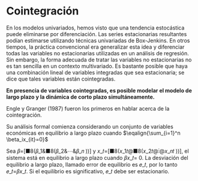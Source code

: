 # Cointegración

En los modelos univariados, hemos visto que una tendencia estocástica puede eliminarse por diferenciación. Las series estacionarias resultantes podían estimarse utilizando técnicas univariadas de Box-Jenkins. En otros tiempos, la práctica convencional era generalizar esta idea y diferenciar todas las variables no estacionarias utilizadas en un análisis de regresión. Sin embargo, la forma adecuada de tratar las variables no estacionarias no es tan sencilla en un contexto multivariado. Es bastante posible que haya una combinación lineal de variables integradas que sea estacionaria; se dice que tales variables están cointegradas. 

**En presencia de variables cointegradas, es posible modelar el modelo de largo plazo y la dinámica de corto plazo simultáneamente.** 

Engle y Granger (1987) fueron los primeros en hablar acerca de la cointegración.

Su análisis formal comienza considerando un conjunto de variables económicas en equilibrio a largo plazo cuando $\eqalign{\sum_{i=1}^n \beta_ix_{it}=0}$ 

Sea 𝛽=[■8(𝛽_1&■8(𝛽_2&⋯&𝛽_𝑛 ))] y 𝑥_𝑡=[■8(𝑥_1𝑡@■8(𝑥_2𝑡@⋮@𝑥_𝑛𝑡 ))], el sistema está en equilibrio a largo plazo cuando 𝛽𝑥_𝑡= 0. 
La desviación del equilibrio a largo plazo, llamado error de equilibrio es 𝑒_𝑡, por lo tanto 𝑒_𝑡=𝛽𝑥_𝑡.
Si el equilibrio es significativo, 𝑒_𝑡  debe ser estacionario. 
